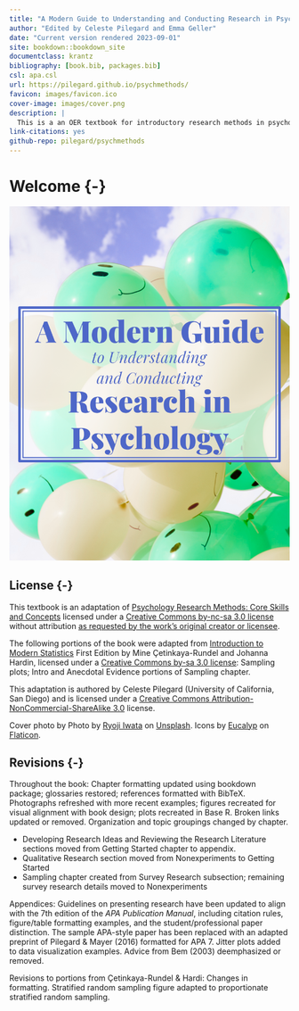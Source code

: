 ```yaml
--- 
title: "A Modern Guide to Understanding and Conducting Research in Psychology"
author: "Edited by Celeste Pilegard and Emma Geller"
date: "Current version rendered 2023-09-01"
site: bookdown::bookdown_site
documentclass: krantz
bibliography: [book.bib, packages.bib]
csl: apa.csl
url: https://pilegard.github.io/psychmethods/
favicon: images/favicon.ico
cover-image: images/cover.png
description: |
  This is a an OER textbook for introductory research methods in psychology.
link-citations: yes
github-repo: pilegard/psychmethods
---
```


# Welcome {-}

![](images/cover.png)

## License {-}

This textbook is an adaptation of [Psychology Research Methods: Core Skills and Concepts](https://2012books.lardbucket.org/books/psychology-research-methods-core-skills-and-concepts/) licensed under a [Creative Commons by-nc-sa 3.0 license](https://creativecommons.org/licenses/by-nc-sa/3.0/) without attribution [as requested by the work’s original creator or licensee](https://2012books.lardbucket.org/attribution.html).

The following portions of the book were adapted from [Introduction to Modern Statistics](http://openintro.org/book/ims) First Edition by Mine Çetinkaya-Rundel and Johanna Hardin, licensed under a [Creative Commons by-sa 3.0 license](https://creativecommons.org/licenses/by-sa/3.0/): Sampling plots; Intro and Anecdotal Evidence portions of Sampling chapter.

This adaptation is authored by Celeste Pilegard (University of California, San Diego) and is licensed under a [Creative Commons Attribution-NonCommercial-ShareAlike 3.0](https://creativecommons.org/licenses/by-nc-sa/3.0/) license.

Cover photo by Photo by [Ryoji Iwata](https://unsplash.com/@ryoji__iwata?utm_source=unsplash&utm_medium=referral&utm_content=creditCopyText) on [Unsplash](https://unsplash.com/@ryoji__iwata?utm_source=unsplash&utm_medium=referral&utm_content=creditCopyText). Icons by [Eucalyp](https://creativemarket.com/eucalyp) on [Flaticon](https://www.flaticon.com/).

## Revisions  {-}

Throughout the book: Chapter formatting updated using bookdown package; glossaries restored; references formatted with BibTeX. Photographs refreshed with more recent examples; figures recreated for visual alignment with book design; plots recreated in Base R. Broken links updated or removed. Organization and topic groupings changed by chapter.

- Developing Research Ideas and Reviewing the Research Literature sections moved from Getting Started chapter to appendix.
- Qualitative Research section moved from Nonexperiments to Getting Started
- Sampling chapter created from Survey Research subsection; remaining survey research details moved to Nonexperiments

Appendices: Guidelines on presenting research have been updated to align with the 7th edition of the *APA Publication Manual*, including citation rules, figure/table formatting examples, and the student/professional paper distinction. The sample APA-style paper has been replaced with an adapted preprint of Pilegard & Mayer (2016) formatted for APA 7. Jitter plots added to data visualization examples. Advice from Bem (2003) deemphasized or removed.

Revisions to portions from Çetinkaya-Rundel & Hardi: Changes in formatting. Stratified random sampling figure adapted to proportionate stratified random sampling.
